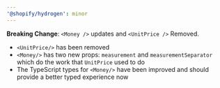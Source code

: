 ```yaml
---
'@shopify/hydrogen': minor
---
```


**Breaking Change**: `<Money />` updates and `<UnitPrice />` Removed.

- `<UnitPrice/>` has been removed
- `<Money/>` has two new props: `measurement` and `measurementSeparator` which do the work that `UnitPrice` used to do
- The TypeScript types for `<Money/>` have been improved and should provide a better typed experience now
